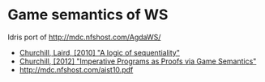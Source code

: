 # Game semantics of WS

Idris port of http://mdc.nfshost.com/AgdaWS/

* [Churchill, Laird, [2010] "A logic of sequentiality"](https://purehost.bath.ac.uk/ws/portalfiles/portal/286939/csl10.pdf)
* [Churchill, [2012] "Imperative Programs as Proofs via Game Semantics"](http://mdc.nfshost.com/churchill-thesis.pdf)
* http://mdc.nfshost.com/aist10.pdf